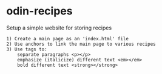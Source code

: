 # odin-recipes
Setup a simple website for storing recipes

    1) Create a main page as an 'index.html' file
    2) Use anchors to link the main page to various recipes
    3) Use tags to:
        separate paragraphs <p></p>
        emphasize (italicize) different text <em></em>
        bold different text <strong></strong>
    